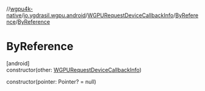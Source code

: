 //[wgpu4k-native](../../../../index.md)/[io.ygdrasil.wgpu.android](../../index.md)/[WGPURequestDeviceCallbackInfo](../index.md)/[ByReference](index.md)/[ByReference](-by-reference.md)

# ByReference

[android]\
constructor(other: [WGPURequestDeviceCallbackInfo](../index.md))

constructor(pointer: Pointer? = null)
